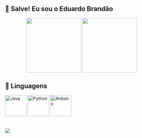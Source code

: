 ## 👋 Salve! Eu sou o Eduardo Brandão

<div align="center">
  <img height="180em" src="https://github-readme-stats.vercel.app/api?username=hadawardbs&show_icons=true&theme=radical&count_private=true"/>
  <img height="180em" src="https://github-readme-stats.vercel.app/api/top-langs/?username=hadawardbs&layout=compact&langs_count=7&theme=radical"/>
</div>

## 👾 Linguagens

<div style="display: inline-block">
  <img align="center" alt="Java" height="70" width="70" src="https://cdn.jsdelivr.net/gh/devicons/devicon@latest/icons/java/java-original.svg">
  <img align="center" alt="Python" height="70" width="70" src="https://cdn.jsdelivr.net/gh/devicons/devicon@latest/icons/python/python-original.svg">
  <img align="center" alt="Arduino" height="70" width="70" src="https://cdn.jsdelivr.net/gh/devicons/devicon@latest/icons/arduino/arduino-original.svg">
</div>

#

<a href="https://www.linkedin.com/in/eduardo-brandao-silva/" target="_blank">
  <img src="https://img.shields.io/badge/-LinkedIn-%230077B5?style=for-the-badge&logo=linkedin&logoColor=white" target="_blank">
  <p></p>
</a>
